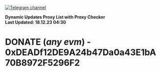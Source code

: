 [![Telegram channel](https://img.shields.io/endpoint?url=https://runkit.io/damiankrawczyk/telegram-badge/branches/master?url=https://t.me/n4z4v0d)](https://t.me/n4z4v0d) 

**Dynamic Updates Proxy List with Proxy Checker**  
**Last Updated: 18.12.23 04:30**

# DONATE (_any evm_) - 0xDEADf12DE9A24b47Da0a43E1bA70B8972F5296F2
